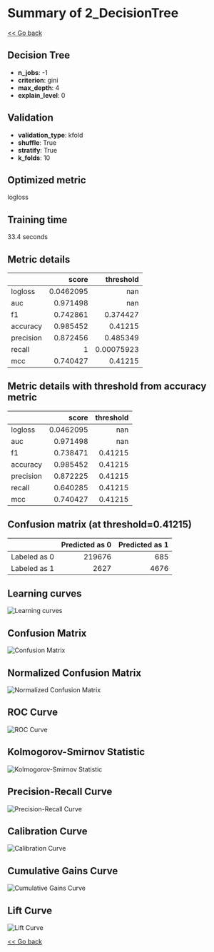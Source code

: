 # Summary of 2_DecisionTree

[<< Go back](../README.md)


## Decision Tree
- **n_jobs**: -1
- **criterion**: gini
- **max_depth**: 4
- **explain_level**: 0

## Validation
 - **validation_type**: kfold
 - **shuffle**: True
 - **stratify**: True
 - **k_folds**: 10

## Optimized metric
logloss

## Training time

33.4 seconds

## Metric details
|           |     score |    threshold |
|:----------|----------:|-------------:|
| logloss   | 0.0462095 | nan          |
| auc       | 0.971498  | nan          |
| f1        | 0.742861  |   0.374427   |
| accuracy  | 0.985452  |   0.41215    |
| precision | 0.872456  |   0.485349   |
| recall    | 1         |   0.00075923 |
| mcc       | 0.740427  |   0.41215    |


## Metric details with threshold from accuracy metric
|           |     score |   threshold |
|:----------|----------:|------------:|
| logloss   | 0.0462095 |   nan       |
| auc       | 0.971498  |   nan       |
| f1        | 0.738471  |     0.41215 |
| accuracy  | 0.985452  |     0.41215 |
| precision | 0.872225  |     0.41215 |
| recall    | 0.640285  |     0.41215 |
| mcc       | 0.740427  |     0.41215 |


## Confusion matrix (at threshold=0.41215)
|              |   Predicted as 0 |   Predicted as 1 |
|:-------------|-----------------:|-----------------:|
| Labeled as 0 |           219676 |              685 |
| Labeled as 1 |             2627 |             4676 |

## Learning curves
![Learning curves](learning_curves.png)
## Confusion Matrix

![Confusion Matrix](confusion_matrix.png)


## Normalized Confusion Matrix

![Normalized Confusion Matrix](confusion_matrix_normalized.png)


## ROC Curve

![ROC Curve](roc_curve.png)


## Kolmogorov-Smirnov Statistic

![Kolmogorov-Smirnov Statistic](ks_statistic.png)


## Precision-Recall Curve

![Precision-Recall Curve](precision_recall_curve.png)


## Calibration Curve

![Calibration Curve](calibration_curve_curve.png)


## Cumulative Gains Curve

![Cumulative Gains Curve](cumulative_gains_curve.png)


## Lift Curve

![Lift Curve](lift_curve.png)



[<< Go back](../README.md)
